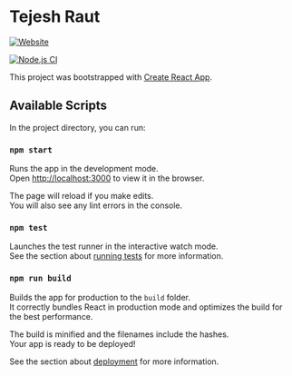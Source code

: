 # Tejesh Raut

[![Website](https://img.shields.io/website?label=Tejesh-Raut.github.io&style=for-the-badge&url=https%3A%2F%2FTejesh-Raut.github.io)](https://tejesh-raut.github.io)


[![Node.js CI](https://github.com/Tejesh-Raut/Tejesh-Raut.github.io/actions/workflows/node.js.yml/badge.svg?branch=master)](https://github.com/Tejesh-Raut/Tejesh-Raut.github.io/actions/workflows/node.js.yml)

This project was bootstrapped with [Create React App](https://github.com/facebook/create-react-app).

## Available Scripts

In the project directory, you can run:

### `npm start`

Runs the app in the development mode.\
Open [http://localhost:3000](http://localhost:3000) to view it in the browser.

The page will reload if you make edits.\
You will also see any lint errors in the console.

### `npm test`

Launches the test runner in the interactive watch mode.\
See the section about [running tests](https://facebook.github.io/create-react-app/docs/running-tests) for more information.

### `npm run build`

Builds the app for production to the `build` folder.\
It correctly bundles React in production mode and optimizes the build for the best performance.

The build is minified and the filenames include the hashes.\
Your app is ready to be deployed!

See the section about [deployment](https://facebook.github.io/create-react-app/docs/deployment) for more information.
